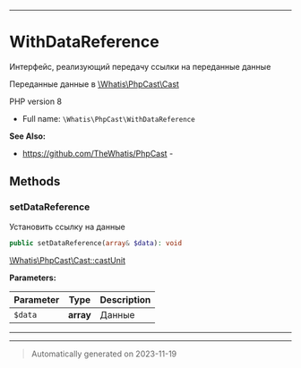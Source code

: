 ***

# WithDataReference

Интерфейс, реализующий
передачу ссылки на
переданные данные

Переданные данные в [\Whatis\PhpCast\Cast]()

PHP version 8
* Full name: `\Whatis\PhpCast\WithDataReference`


**See Also:**

* https://github.com/TheWhatis/PhpCast - 



## Methods


### setDataReference

Установить ссылку на данные

```php
public setDataReference(array& $data): void
```

[\Whatis\PhpCast\Cast::castUnit]()






**Parameters:**

| Parameter | Type | Description |
|-----------|------|-------------|
| `$data` | **array** | Данные |




***


***
> Automatically generated on 2023-11-19
